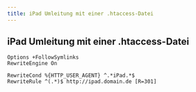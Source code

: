 ```yaml
---
title: iPad Umleitung mit einer .htaccess-Datei
---
```


## iPad Umleitung mit einer .htaccess-Datei

```
Options +FollowSymlinks
RewriteEngine On

RewriteCond %{HTTP_USER_AGENT} ^.*iPad.*$
RewriteRule ^(.*)$ http://ipad.domain.de [R=301]
```
